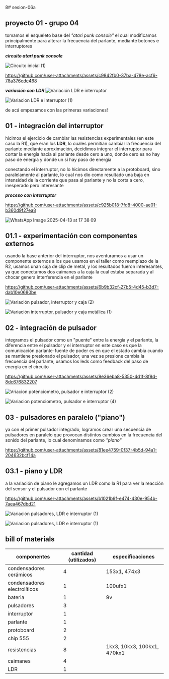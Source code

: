 8# sesion-06a

## proyecto 01 - grupo 04

tomamos el esqueleto base del _"atari punk console"_ el cual modificamos principalmente para alterar la frecuencia del parlante, mediante botones e interruptores

___circuito atari punk console___

![Circuito inicial (1)](https://github.com/user-attachments/assets/7c2c735d-090f-40ac-bf55-433cc590ef26)

https://github.com/user-attachments/assets/c9842fb0-37ba-478e-acf6-78a376ede468

___variación con LDR___
![Variación LDR e interruptor](https://github.com/user-attachments/assets/e1cba1e0-da43-4620-9937-608314c05b12)

![Variacion LDR e interruptor (1)](https://github.com/user-attachments/assets/fbdf0739-2229-4918-aae8-4a5d2cfdaeac)

de acá empezamos con las primeras variaciones!

## 01 - integración del interruptor

hicimos el ejercicio de cambiar las resistencias experimentales (en este caso la R1), que eran los __LDR__, lo cuales permitían cambiar la frecuencia del parlante mediante aproximación, decidimos integrar el interruptor para cortar la energía hacia al parlante desde cero a uno, donde cero es no hay paso de energía y donde un sí hay paso de energía

conectando el interruptor, no lo hicimos directamente a la protoboard, sino paralelamente al parlante, lo cual nos dio como resultado una baja en intensidad de la corriente que pasa al parlante y no la corta a cero, inesperado pero interesante

___proceso con interruptor___

https://github.com/user-attachments/assets/c925b018-7fd8-4000-ae01-b360d9f27ea8

![WhatsApp Image 2025-04-13 at 17 38 09](https://github.com/user-attachments/assets/10f210cc-c513-4227-8e87-99c0804f16a9)

## 01.1 - experimentación con componentes externos

usando la base anterior del interruptor, nos aventuramos a usar un componente externos a los que usamos en el taller como reemplazo de la R2, usamos unan caja de clip de metal, y los resultados fueron interesantes, ya que conectamos dos caimanes a la caja la cual estaba separada y al chocar genera interferencia en el parlante

https://github.com/user-attachments/assets/6b9b32cf-27b5-4d45-b3d7-dab10e0680be

![Variación pulsador, interruptor y caja (2)](https://github.com/user-attachments/assets/f4fabfc1-c263-4797-915b-7a25bd5d4147)

![Variación interruptor, pulsador y caja metálica (1)](https://github.com/user-attachments/assets/2a731b85-cb8a-43ff-a9c3-63ef86621b08)

## 02 - integración de pulsador

integramos el pulsador como un "puente" entre la energía y el parlante, la diferencia entre el pulsador y el interruptor en este caso es que la comunicación parlante-fuente de poder es en que el estado cambia cuando se mantiene presionado el pulsador, una vez se presione cambia la frecuencia del parlante, usamos los leds como feedback del paso de energía en el circuito

https://github.com/user-attachments/assets/9e36eba8-5350-4d1f-8f8d-8dc676832207

![Vriacion potenciometro, pulsador e interruptor (2)](https://github.com/user-attachments/assets/f85c423f-ba7f-45ab-8f46-4b055fdb25a4)

![Variacion potenciometro, pulsador e interruptor (4)](https://github.com/user-attachments/assets/8808812d-61ed-449d-ae51-0612a74db720)

## 03 - pulsadores en paralelo ("piano")

ya con el primer pulsador integrado, logramos crear una secuencia de pulsadores en paralelo que provocan distintos cambios en la frecuencia del sonido del parlante, lo cual denominamos como _"piano"_

https://github.com/user-attachments/assets/81ee4759-0f37-4b5d-94a1-204632bcf14a

## 03.1 - piano y LDR

a la variación de piano le agregamos un LDR como la R1 para ver la reacción del sensor y el pulsador con el parlante

https://github.com/user-attachments/assets/b1021b9f-e474-430e-954b-7aea467dbd21

![Variación pulsadores, LDR e interruptor (1)](https://github.com/user-attachments/assets/60ba4e28-c733-40fd-92b3-24a30b753222)

![Variacion pulsadores, LDR e interruptor (1)](https://github.com/user-attachments/assets/88af819e-a85e-414b-8d78-eff851963ecb)

## bill of materials

| componentes |  cantidad (utilizados) | especificaciones |
|----------|----------|----------|
| condensadores cerámicos   |  4  | 153x1, 474x3   |
| condensadores electrolíticos | 1  | 100ufx1  |
| bateria   | 1   | 9v   |
| pulsadores    | 3   |    |
| interruptor    | 1   |    |
| parlante    | 1   |    |
| protoboard    | 2   |   |
| chip 555   | 2   |    |
| resistencias    | 8   | 1kx3, 10kx3, 100kx1, 470kx1   |
| caimanes   | 4   |    |
| LDR   | 1  |    |
